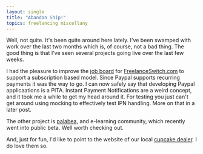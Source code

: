 ```yaml
---
layout: single
title: "Abandon Ship!"
topics: freelancing miscellany
---
```

Well, not quite. It's been quite around here lately. I've been swamped with work over the last two months which is, of course, not a bad thing. The good thing is that I've seen several projects going live over the last few weeks.

I had the pleasure to improve the [job board](http://jobs.freelanceswitch.com) for [FreelanceSwitch.com](http://www.freelanceswitch.com) to support a subscription based model. Since Paypal supports recurring payments it was the way to go. I can now safely say that developing Paypal applicaations is a PITA. Instant Payment Notifications are a weird concept, and it took me a while to get my head around it. For testing you just can't get around using mocking to effectively test IPN handling. More on that in a later post.

The other project is [palabea](http://www.palabea.net), and e-learning community, which recently went into public beta. Well worth checking out.

And, just for fun, I'd like to point to the website of our local [cupcake dealer](http://www.cupcakeberlin.de). I do love them so.